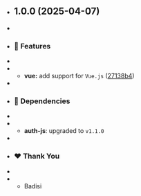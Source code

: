 + ## 1.0.0 (2025-04-07)
+
+ ### 🚀 Features
+
+ - **vue:** add support for `Vue.js` ([27138b4](https://github.com/Badisi/auth-js/commit/27138b4))
+
+ ### 🌱 Dependencies
+
+ - **auth-js**: upgraded to `v1.1.0`
+
+ ### ❤️ Thank You
+
+ - Badisi
